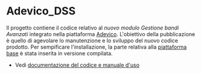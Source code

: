 # Adevico_DSS
Il progetto contiene il codice relativo al _nuovo modulo Gestione bandi Avanzati_ integrato nella piattaforma [Adevico](https://github.com/EdutechSRL/Adevico). L'obiettivo della pubblicazione è quello di agevolare lo manutenzione e lo sviluppo del nuovo codice prodotto. Per sempificare l'installazione, la parte relativa alla [piattaforma base](https://github.com/EdutechSRL/Adevico) è stata inserita in versione compilata.

* Vedi [documentazione del codice e manuale d'uso](https://github.com/EdutechSRL/Adevico_DSS/tree/master/Documentation/CodeDocumentation/Documentation)



